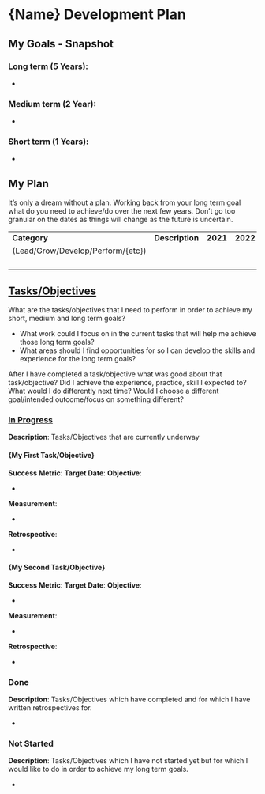 # {Name} Development Plan

## My Goals - Snapshot
### Long term (5 Years):

* 

### Medium term (2 Year):

* 

### Short term (1 Years):

* 


## My Plan

It’s only a dream without a plan. Working back from your long term goal what do you need to achieve/do over the next few years. Don’t go too granular on the dates as things will change as the future is uncertain.


<table>
  <tr>
   <td><strong>Category</strong>
   </td>
   <td><strong>Description</strong>
   </td>
   <td><strong>2021</strong>
   </td>
   <td><strong>2022</strong>
   </td>
   <td><strong>2023</strong>
   </td>
   <td><strong>2024</strong>
   </td>
  </tr>
  <tr>
   <td>(Lead/Grow/Develop/Perform/{etc})
   </td>
   <td>
   </td>
   <td>
   </td>
   <td>
   </td>
   <td>
   </td>
   <td>✓
   </td>
  </tr>
  <tr>
   <td>
   </td>
   <td>
   </td>
   <td>
   </td>
   <td>
   </td>
   <td>
   </td>
   <td>
   </td>
  </tr>
  <tr>
   <td>
   </td>
   <td>
   </td>
   <td>
   </td>
   <td>
   </td>
   <td>
   </td>
   <td>
   </td>
  </tr>
  <tr>
   <td>
   </td>
   <td>
   </td>
   <td>
   </td>
   <td>
   </td>
   <td>
   </td>
   <td>
   </td>
  </tr>
  <tr>
   <td>
   </td>
   <td>
   </td>
   <td>
   </td>
   <td>
   </td>
   <td>
   </td>
   <td>
   </td>
  </tr>
</table>



## <span style="text-decoration:underline;">Tasks/Objectives</span>

What are the tasks/objectives that I need to perform in order to achieve my short, medium and long term goals? 

* What work could I focus on in the current tasks that will help me achieve those long term goals? 
* What areas should I find opportunities for so I can develop the skills and experience for the long term goals? 

After I have completed a task/objective what was good about that task/objective? Did I achieve the experience, practice, skill I expected to? What would I do differently next time? Would I choose a different goal/intended outcome/focus on something different? 


### <span style="text-decoration:underline;">**In Progress**<span>  

**Description**: Tasks/Objectives that are currently underway


#### {My First Task/Objective}
**Success Metric**: 
**Target Date**: 
**Objective**: 

* 

**Measurement**: 

* 

**Retrospective**:

* 

#### {My Second Task/Objective}
**Success Metric**: 
**Target Date**: 
**Objective**: 

* 

**Measurement**: 

* 

**Retrospective**:

* 
  
  
### Done 
**Description**: Tasks/Objectives which have completed and for which I have written retrospectives for.

*

  
### Not Started

**Description**: Tasks/Objectives which I have not started yet but for which I would like to do in order to achieve my long term goals.

*
